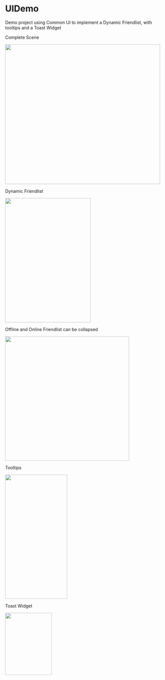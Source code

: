 # UIDemo

Demo project using Common UI to implement a Dynamic Friendlist, with tooltips and a Toast Widget

<p>Complete Scene</p>
<img src="https://github.com/user-attachments/assets/2152579a-58e9-4d1d-b9c0-72c8b6e0342a" width="500" height="450">

<p>Dynamic Friendlist</p>
<img src="https://github.com/user-attachments/assets/9e428bec-d1aa-4ca4-8fbf-c05929a4aa84" width="276" height="400">

<p>Offline and Online Friendlist can be collapsed</p>
<img src="https://github.com/user-attachments/assets/3a6ef7ed-5ef9-4675-a538-0b84982cc393" width="400" height="400">

<p>Tooltips</p>
<img src="https://github.com/user-attachments/assets/97cfb71f-69ab-41f3-85b1-548be9649e7b" width="200" height="400">

<p>Toast Widget</p>
<img src="https://github.com/user-attachments/assets/e9cf1a65-ad99-4d8a-a5dd-ba78c824e67d" width="150" height="200">
